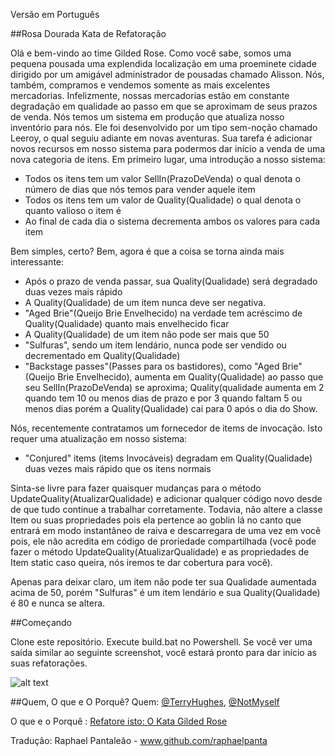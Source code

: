 Versão em Português

##Rosa Dourada Kata de Refatoração

Olá e bem-vindo ao time Gilded Rose. Como você sabe, somos uma pequena pousada uma
explendida localização em uma proeminete cidade dirigido por um amigável administrador 
de pousadas chamado Alisson. Nós, também, compramos e vendemos somente as mais excelentes 
mercadorias. Infelizmente, nossas mercadorias estão em constante degradação em qualidade 
ao passo em que se aproximam de seus prazos de venda. Nós temos um sistema em produção 
que atualiza nosso inventório para nós. Ele foi desenvolvido por um tipo sem-noção chamado 
Leeroy, o qual seguiu adiante em novas aventuras. Sua tarefa é adicionar novos recursos em 
nosso sistema para podermos dar início a venda de uma nova categoria de itens. Em primeiro 
lugar, uma introdução a nosso sistema:

- Todos os itens tem um valor SellIn(PrazoDeVenda) o qual denota o número de dias que nós temos para vender aquele item
- Todos os itens tem um valor de Quality(Qualidade) o qual denota o quanto valioso o item é
- Ao final de cada dia o sistema decrementa ambos os valores para cada item

Bem simples, certo? Bem, agora é que a coisa se torna ainda mais interessante:

- Após o prazo de venda passar, sua Quality(Qualidade) será degradado duas vezes mais rápido 
- A Quality(Qualidade) de um item nunca deve ser negativa.
- "Aged Brie"(Queijo Brie Envelhecido) na verdade tem acréscimo de Quality(Qualidade) quanto mais envelhecido ficar
- A Quality(Qualidade) de um item não pode ser mais que 50
- "Sulfuras", sendo um item lendário, nunca pode ser vendido ou decrementado em Quality(Qualidade)
- "Backstage passes"(Passes para os bastidores), como "Aged Brie"(Queijo Brie Envelhecido), aumenta em Quality(Qualidade) ao passo que seu SellIn(PrazoDeVenda) se aproxima; Quality(qualidade aumenta em 2 quando tem 10 ou menos dias de prazo e por 3 quando faltam 5 ou menos dias porém a Quality(Qualidade) cai para 0 após o dia do Show.

Nós, recentemente contratamos um fornecedor de items de invocação. Isto requer uma atualização 
em nosso sistema:

- "Conjured" items (items Invocáveis) degradam em Quality(Qualidade) duas vezes mais rápido que os itens normais

Sinta-se livre para fazer quaisquer mudanças para o método UpdateQuality(AtualizarQualidade) 
e adicionar qualquer código novo desde de que tudo continue a trabalhar corretamente. Todavia, 
não altere a classe Item ou suas propriedades pois ela pertence ao goblin lá no canto que entrará
em modo instantâneo de raiva e descarregara de uma vez em você pois, ele não acredita em código de 
proriedade compartilhada (você pode fazer o método UpdateQuality(AtualizarQualidade) e as propriedades 
de Item static caso queira, nós iremos te dar cobertura para você).

Apenas para deixar claro, um item não pode ter sua Qualidade aumentada acima de 50, 
porém "Sulfuras" é um item lendário e sua Quality(Qualidade) é 80 e nunca se altera.

##Começando

Clone este repositório. Execute build.bat no Powershell. Se você ver uma saída similar 
ao seguinte screenshot, você estará pronto para dar início as suas refatorações.

![alt text](images/build_output.png "Saída com a Build em bom estado")

##Quem, O que e O Porquê?
Quem: [@TerryHughes](https://twitter.com/TerryHughes), [@NotMyself](https://twitter.com/NotMyself)

O que e o Porquê : [Refatore isto: O Kata Gilded Rose](http://iamnotmyself.com/2011/02/13/refactor-this-the-gilded-rose-kata/)

Tradução: Raphael Pantaleão - www.github.com/raphaelpanta
